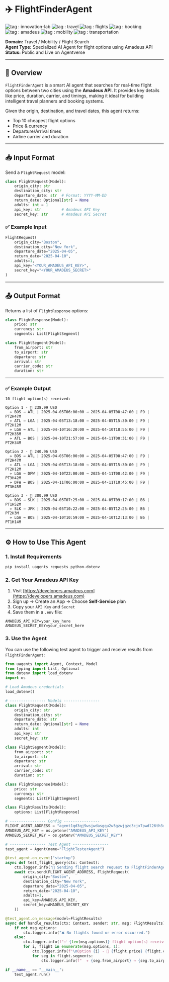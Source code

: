 # ✈️ FlightFinderAgent

![tag : innovation-lab](https://img.shields.io/badge/innovation--lab-3D8BD3) ![tag : travel](https://img.shields.io/badge/travel-orange) ![tag : flights](https://img.shields.io/badge/flights-blue) ![tag : booking](https://img.shields.io/badge/booking-green) ![tag : amadeus](https://img.shields.io/badge/amadeus-lightgrey) ![tag : mobility](https://img.shields.io/badge/mobility-yellow) ![tag : transportation](https://img.shields.io/badge/transportation-red)

**Domain:** Travel / Mobility / Flight Search  
**Agent Type:** Specialized AI Agent for flight options using Amadeus API  
**Status:** Public and Live on Agentverse

---

## 🧭 Overview

`FlightFinderAgent` is a smart AI agent that searches for real-time flight options between two cities using the **Amadeus API**. It provides key details like price, duration, carrier, and timings, making it ideal for building intelligent travel planners and booking systems.

Given the origin, destination, and travel dates, this agent returns:
- Top 10 cheapest flight options
- Price & currency
- Departure/Arrival times
- Airline carrier and duration

---

## 📥 Input Format

Send a `FlightRequest` model:
```python
class FlightRequest(Model):
    origin_city: str
    destination_city: str
    departure_date: str  # Format: YYYY-MM-DD
    return_date: Optional[str] = None
    adults: int = 1
    api_key: str         # Amadeus API Key
    secret_key: str      # Amadeus API Secret
```

### ✅ Example Input
```python
FlightRequest(
    origin_city="Boston",
    destination_city="New York",
    departure_date="2025-04-05",
    return_date="2025-04-10",
    adults=1,
    api_key="<YOUR_AMADEUS_API_KEY>",
    secret_key="<YOUR_AMADEUS_SECRET>"
)
```

---

## 📤 Output Format

Returns a list of `FlightResponse` options:
```python
class FlightResponse(Model):
    price: str
    currency: str
    segments: List[FlightSegment]

class FlightSegment(Model):
    from_airport: str
    to_airport: str
    departure: str
    arrival: str
    carrier_code: str
    duration: str
```

---

### ✅ Example Output

```
10 flight option(s) received: 

Option 1 - 💸 238.99 USD
  ✈️ BOS → ATL | 2025-04-05T06:00:00 → 2025-04-05T08:47:00 | F9 | PT2H47M
  ✈️ ATL → LGA | 2025-04-05T13:18:00 → 2025-04-05T15:30:00 | F9 | PT2H12M
  ✈️ LGA → ATL | 2025-04-10T16:20:00 → 2025-04-10T18:55:00 | F9 | PT2H35M
  ✈️ ATL → BOS | 2025-04-10T21:57:00 → 2025-04-11T00:31:00 | F9 | PT2H34M

Option 2 - 💸 240.96 USD
  ✈️ BOS → ATL | 2025-04-05T06:00:00 → 2025-04-05T08:47:00 | F9 | PT2H47M
  ✈️ ATL → LGA | 2025-04-05T13:18:00 → 2025-04-05T15:30:00 | F9 | PT2H12M
  ✈️ LGA → DFW | 2025-04-10T22:00:00 → 2025-04-11T00:42:00 | F9 | PT3H42M
  ✈️ DFW → BOS | 2025-04-11T06:00:00 → 2025-04-11T10:45:00 | F9 | PT3H45M

Option 3 - 💸 300.99 USD
  ✈️ BOS → SLK | 2025-04-05T07:25:00 → 2025-04-05T09:17:00 | B6 | PT1H52M
  ✈️ SLK → JFK | 2025-04-05T10:22:00 → 2025-04-05T12:25:00 | B6 | PT2H3M
  ✈️ LGA → BOS | 2025-04-10T10:59:00 → 2025-04-10T12:13:00 | B6 | PT1H14M
```

---

## ⚙️ How to Use This Agent

### 1. Install Requirements
```bash
pip install uagents requests python-dotenv
```

### 2. Get Your Amadeus API Key
1. Visit [https://developers.amadeus.com](https://developers.amadeus.com)
2. Sign up → Create an App → Choose **Self-Service** plan
3. Copy your `API Key` and `Secret`
4. Save them in a `.env` file:
```env
AMADEUS_API_KEY=your_key_here
AMADEUS_SECRET_KEY=your_secret_here
```

### 3. Use the Agent
You can use the following test agent to trigger and receive results from `FlightFinderAgent`:

```python
from uagents import Agent, Context, Model
from typing import List, Optional
from dotenv import load_dotenv
import os

# Load Amadeus credentials
load_dotenv()

# ---------------- Models ----------------
class FlightRequest(Model):
    origin_city: str
    destination_city: str
    departure_date: str
    return_date: Optional[str] = None
    adults: int
    api_key: str
    secret_key: str

class FlightSegment(Model):
    from_airport: str
    to_airport: str
    departure: str
    arrival: str
    carrier_code: str
    duration: str

class FlightResponse(Model):
    price: str
    currency: str
    segments: List[FlightSegment]

class FlightResults(Model):
    options: List[FlightResponse]

# ---------------- Config ----------------
FLIGHT_AGENT_ADDRESS = "agent1qd3qj9wsjwdasgqu2w3gzwjgzc3cjx7pwdl26th3r67y46umgulwxu4emrg"  # Replace with your hosted agent
AMADEUS_API_KEY = os.getenv("AMADEUS_API_KEY")
AMADEUS_SECRET_KEY = os.getenv("AMADEUS_SECRET_KEY")

# ---------------- Test Agent ----------------
test_agent = Agent(name="FlightTesterAgent")

@test_agent.on_event("startup")
async def test_flight_query(ctx: Context):
    ctx.logger.info("🚀 Sending flight search request to FlightFinderAgent...")
    await ctx.send(FLIGHT_AGENT_ADDRESS, FlightRequest(
        origin_city="Boston",
        destination_city="New York",
        departure_date="2025-04-05",
        return_date="2025-04-10",
        adults=1,
        api_key=AMADEUS_API_KEY,
        secret_key=AMADEUS_SECRET_KEY
    ))

@test_agent.on_message(model=FlightResults)
async def handle_results(ctx: Context, sender: str, msg: FlightResults):
    if not msg.options:
        ctx.logger.info("❌ No flights found or error occurred.")
    else:
        ctx.logger.info(f"✅ {len(msg.options)} flight option(s) received:")
        for i, flight in enumerate(msg.options, 1):
            ctx.logger.info(f"\nOption {i} - 💸 {flight.price} {flight.currency}")
            for seg in flight.segments:
                ctx.logger.info(f"  ✈️ {seg.from_airport} → {seg.to_airport} | {seg.departure} → {seg.arrival} | {seg.carrier_code} | {seg.duration}")

if __name__ == "__main__":
    test_agent.run()
```

